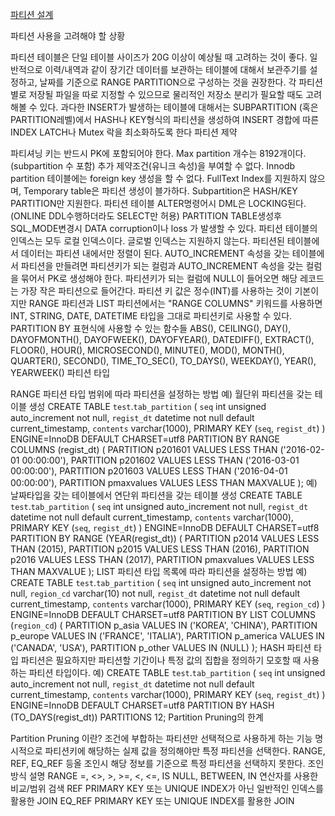 [파티션 설계](https://yj.gitbooks.io/mariadb-tutorial/content/c02_4_partition_design.html)

파티션 사용을 고려해야 할 상황

파티션 테이블은 단일 테이블 사이즈가 20G 이상이 예상될 때 고려하는 것이 좋다.
일반적으로 이력/내역과 같이 장기간 데이터를 보관하는 테이블에 대해서 보관주기를 설정하고, 날짜를 기준으로 RANGE PARTITION으로 구성하는 것을 권장한다.
각 파티션별로 저장될 파일을 따로 지정할 수 있으므로 물리적인 저장소 분리가 필요할 때도 고려해볼 수 있다.
과다한 INSERT가 발생하는 테이블에 대해서는 SUBPARTITION (혹은 PARTITION레벨)에서 HASH나 KEY형식의 파티션을 생성하여 INSERT 경합에 따른 INDEX LATCH나 Mutex 락을 최소화하도록 한다
파티션 제약

파티셔닝 키는 반드시 PK에 포함되어야 한다.
Max partition 개수는 8192개이다. (subpartition 수 포함)
추가 제약조건(유니크 속성)을 부여할 수 없다.
Innodb partition 테이블에는 foreign key 생성을 할 수 없다.
FullText Index를 지원하지 않으며, Temporary table은 파티션 생성이 블가하다.
Subpartition은 HASH/KEY PARTITION만 지원한다.
파티션 테이블 ALTER명령어시 DML은 LOCKING된다. (ONLINE DDL수행하더라도 SELECT만 허용)
PARTITION TABLE생성후 SQL_MODE변경시 DATA corruption이나 loss 가 발생할 수 있다.
파티션 테이블의 인덱스는 모두 로컬 인덱스이다. 글로벌 인덱스는 지원하지 않는다.
파티션된 테이블에서 데이터는 파티션 내에서만 정렬이 된다.
AUTO_INCREMENT 속성을 갖는 테이블에서 파티션을 만들려면 파티션키가 되는 컬럼과 AUTO_INCREMENT 속성을 갖는 컬럼을 묶어서 PK로 생성해야 한다.
파티션키가 되는 컬럼에 NULL이 들어오면 해당 레코드는 가장 작은 파티션으로 들어간다.
파티션 키 값은 정수(INT)를 사용하는 것이 기본이지만 RANGE 파티션과 LIST 파티션에서는 "RANGE COLUMNS" 키워드를 사용하면 INT, STRING, DATE, DATETIME 타입을 그대로 파티션키로 사용할 수 있다.
PARTITION BY 표현식에 사용할 수 있는 함수들
ABS(), CEILING(), DAY(), DAYOFMONTH(), DAYOFWEEK(), DAYOFYEAR(), DATEDIFF(), EXTRACT(), FLOOR(), HOUR(), MICROSECOND(), MINUTE(), MOD(), MONTH(), QUARTER(), SECOND(), TIME_TO_SEC(), TO_DAYS(), WEEKDAY(), YEAR(), YEARWEEK()
파티션 타입

RANGE 파티션 타입
범위에 따라 파티션을 설정하는 방법
예) 월단위 파티션을 갖는 테이블 생성
CREATE TABLE `test`.`tab_partition` 
(
 `seq` int unsigned auto_increment not null,
 `regist_dt` datetime not null default current_timestamp,
 `contents` varchar(1000),
 PRIMARY KEY (`seq`, `regist_dt`)
)
ENGINE=InnoDB DEFAULT CHARSET=utf8
PARTITION BY RANGE COLUMNS (regist_dt)
(
PARTITION p201601 VALUES LESS THAN ('2016-02-01 00:00:00'),
PARTITION p201602 VALUES LESS THAN ('2016-03-01 00:00:00'),
PARTITION p201603 VALUES LESS THAN ('2016-04-01 00:00:00'),
PARTITION pmaxvalues VALUES LESS THAN MAXVALUE
);
예) 날짜타입을 갖는 테이블에서 연단위 파티션을 갖는 테이블 생성
CREATE TABLE `test`.`tab_partition` 
(
 `seq` int unsigned auto_increment not null,
 `regist_dt` datetime not null default current_timestamp,
 `contents` varchar(1000),
 PRIMARY KEY (`seq`, `regist_dt`)
)
ENGINE=InnoDB DEFAULT CHARSET=utf8
PARTITION BY RANGE (YEAR(regist_dt))
(
PARTITION p2014 VALUES LESS THAN (2015),
PARTITION p2015 VALUES LESS THAN (2016),
PARTITION p2016 VALUES LESS THAN (2017),
PARTITION pmaxvalues VALUES LESS THAN MAXVALUE
);
LIST 파티션 타입
목록에 따라 파티션을 설정하는 방법
예)
CREATE TABLE `test`.`tab_partition` 
(
 `seq` int unsigned auto_increment not null,
 `region_cd` varchar(10) not null,
 `regist_dt` datetime not null default current_timestamp,
 `contents` varchar(1000),
 PRIMARY KEY (`seq`, `region_cd`)
)
ENGINE=InnoDB DEFAULT CHARSET=utf8
PARTITION BY LIST COLUMNS (`region_cd`)
(
PARTITION p_asia VALUES IN ('KOREA', 'CHINA'),
PARTITION p_europe VALUES IN ('FRANCE', 'ITALIA'),
PARTITION p_america VALUES IN ('CANADA', 'USA'),
PARTITION p_other VALUES IN (NULL)
);
HASH 파티션 타입
파티션은 필요하지만 파티션할 기간이나 특정 값의 집합을 정의하기 모호할 때 사용하는 파티션 타입이다.
예)
CREATE TABLE `test`.`tab_partition` 
(
 `seq` int unsigned auto_increment not null,
 `regist_dt` datetime not null default current_timestamp,
 `contents` varchar(1000),
 PRIMARY KEY (`seq`, `regist_dt`)
)
ENGINE=InnoDB DEFAULT CHARSET=utf8
PARTITION BY HASH (TO_DAYS(regist_dt))
PARTITIONS 12;
Partition Pruning의 한계

Partition Pruning 이란? 조건에 부합하는 파티션만 선택적으로 사용하게 하는 기능
명시적으로 파티션키에 해당하는 실제 값을 정의해야만 특정 파티션을 선택한다.
RANGE, REF, EQ_REF 등올 조인시 해당 정보를 기준으로 특정 파티션을 선택하지 못한다.
조인방식	설명
RANGE	=, <>, >, >=, <, <=, IS NULL, BETWEEN, IN 연산자를 사용한 비교/범위 검색
REF	PRIMARY KEY 또는 UNIQUE INDEX가 아닌 일반적인 인덱스를 활용한 JOIN
EQ_REF	PRIMARY KEY 또는 UNIQUE INDEX를 활용한 JOIN
